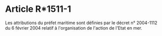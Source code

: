 # Article R*1511-1

Les attributions du préfet maritime sont définies par le décret n° 2004-1112 du 6 février 2004 relatif à l'organisation de
l'action de l'Etat en mer.

